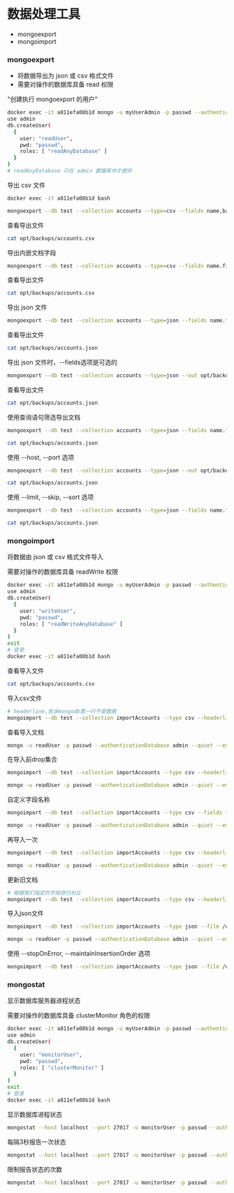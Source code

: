 # 数据处理工具

* mongoexport
* mongoimport

### mongoexport
* 将数据导出为 json 或 csv 格式文件
* 需要对操作的数据库具备 read 权限

"创建执行 mongoexport 的用户"
```sh
docker exec -it a811efa08b1d mongo -u myUserAdmin -p passwd --authenticationDatabase admin
use admin
db.createUser(
  {
    user: "readUser",
    pwd: "passwd",
    roles: [ "readAnyDatabase" ]
  }
)
# readAnyDatabase 只在 admin 数据库中才提供
```

导出 csv 文件
```sh
docker exec -it a811efa08b1d bash

mongoexport --db test --collection accounts --type=csv --fields name,balance --out opt/backups/accounts.csv -u readUser -p passwd --authenticationDatabase admin
```

查看导出文件
```sh
cat opt/backups/accounts.csv
```

导出内嵌文档字段
```sh
mongoexport --db test --collection accounts --type=csv --fields name.firstName,name.lastName,balance --out opt/backups/accounts.csv -u readUser -p passwd --authenticationDatabase admin
```

查看导出文件
```sh
cat opt/backups/accounts.csv
```

导出 json 文件
```sh
mongoexport --db test --collection accounts --type=json --fields name.firstName,name.lastName,balance --out opt/backups/accounts.json -u readUser -p passwd --authenticationDatabase admin
```

查看导出文件
```sh
cat opt/backups/accounts.json
```


导出 json 文件时，--fields选项是可选的
```sh
mongoexport --db test --collection accounts --type=json --out opt/backups/accounts.json -u readUser -p passwd --authenticationDatabase admin
```

查看导出文件
```sh
cat opt/backups/accounts.json
```

使用查询语句筛选导出文档
```sh
mongoexport --db test --collection accounts --type=json --fields name.firstName,name.lastName,balance --out opt/backups/accounts.json -u readUser -p passwd --authenticationDatabase admin --query '{balance:{$gte: 100}}'

cat opt/backups/accounts.json
```

使用 --host, --port 选项
```sh
mongoexport --db test --collection accounts --type=json --out opt/backups/accounts.json -u readUser -p passwd --authenticationDatabase admin --host localhost --port 27017

cat opt/backups/accounts.json
```

使用 --limit, --skip, --sort 选项
```sh
mongoexport --db test --collection accounts --type=json --fields name.firstName,name.lastName,balance --out opt/backups/accounts.json -u readUser -p passwd --authenticationDatabase admin --sort '{balance:1}' --limit 3 --skip 1

cat opt/backups/accounts.json
```

### mongoimport

将数据由 json 或 csv 格式文件导入

需要对操作的数据库具备 readWrite 权限
```sh
docker exec -it a811efa08b1d mongo -u myUserAdmin -p passwd --authenticationDatabase admin
use admin
db.createUser(
  {
    user: "writeUser",
    pwd: "passwd",
    roles: [ "readWriteAnyDatabase" ]
  }
)
exit
# 登录
docker exec -it a811efa08b1d bash
```

查看导入文件
```sh
cat opt/backups/accounts.csv
```

导入csv文件
```sh
# headerline,告诉mongodb第一行不是数据
mongoimport --db test --collection importAccounts --type csv --headerline --file /opt/backups/accounts.csv -u writeUser -p passwd --authenticationDatabase admin
```

查看导入文档
```sh
mongo -u readUser -p passwd --authenticationDatabase admin --quiet --eval 'db.importAccounts.find()'
```

在导入前drop集合
```sh
mongoimport --db test --collection importAccounts --type csv --headerline --file /opt/backups/accounts.csv --drop -u writeUser -p passwd --authenticationDatabase admin

mongo -u readUser -p passwd --authenticationDatabase admin --quiet --eval 'db.importAccounts.find()'
```

自定义字段名称
```sh
mongoimport --db test --collection importAccounts --type csv --fields firstName,lastName,balance --file /opt/backups/accounts.csv --drop -u writeUser -p passwd --authenticationDatabase admin

mongo -u readUser -p passwd --authenticationDatabase admin --quiet --eval 'db.importAccounts.find()'
```

再导入一次
```sh
mongoimport --db test --collection importAccounts --type csv --headerline --file /opt/backups/accounts.csv --drop -u writeUser -p passwd --authenticationDatabase admin

mongo -u readUser -p passwd --authenticationDatabase admin --quiet --eval 'db.importAccounts.find()'
```

更新旧文档
```sh
# 根据我们指定的字段进行对比
mongoimport --db test --collection importAccounts --type csv --headerline --file /opt/backups/accounts.csv -u writeUser -p passwd --authenticationDatabase admin --upsertFields name.firstName,balance
```

导入json文件
```sh
mongoimport --db test --collection importAccounts --type json --file /opt/backups/accounts.json -u writeUser -p passwd --authenticationDatabase admin --upsertFields name.firstName,balance

mongo -u readUser -p passwd --authenticationDatabase admin --quiet --eval 'db.importAccounts.find()'
```

使用 --stopOnError, --maintainInsertionOrder 选项
```sh
mongoimport --db test --collection importAccounts --type json --file /opt/backups/accounts.json -u writeUser -p passwd --authenticationDatabase admin --upsertFields name.firstName,balance --stopOnError --maintainInsertionOrder
```


### mongostat

显示数据库服务器进程状态

需要对操作的数据库具备 clusterMonitor 角色的权限
```sh
docker exec -it a811efa08b1d mongo -u myUserAdmin -p passwd --authenticationDatabase admin
use admin
db.createUser(
  {
    user: "monitorUser",
    pwd: "passwd",
    roles: [ "clusterMonitor" ]
  }
)
exit
# 登录
docker exec -it a811efa08b1d bash
```

显示数据库进程状态
```sh
mongostat --host localhost --port 27017 -u monitorUser -p passwd --authenticationDatabase admin
```

每隔3秒报告一次状态
```sh
mongostat --host localhost --port 27017 -u monitorUser -p passwd --authenticationDatabase admin 3
```

限制报告状态的次数
```sh
mongostat --host localhost --port 27017 -u monitorUser -p passwd --authenticationDatabase admin --rowcount 5 3
```
